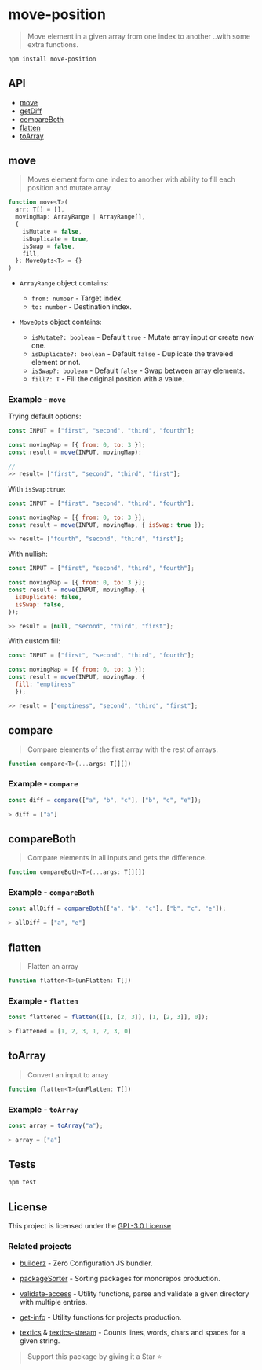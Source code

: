 # move-position

> Move element in a given array from one index to another ..with some extra
> functions.

```bash
npm install move-position
```

## API

- [move](#move)
- [getDiff](#getDiff)
- [compareBoth](#compareBoth)
- [flatten](#flatten)
- [toArray](#toArray)

## move

> Moves element form one index to another with ability to fill each position and
> mutate array.

```js
function move<T>(
  arr: T[] = [],
  movingMap: ArrayRange | ArrayRange[],
  {
    isMutate = false,
    isDuplicate = true,
    isSwap = false,
    fill,
  }: MoveOpts<T> = {}
)
```

- `ArrayRange` object contains:

  - `from: number` - Target index.
  - `to: number` - Destination index.

- `MoveOpts` object contains:

  - `isMutate?: boolean` - Default `true` - Mutate array input or create new one.
  - `isDuplicate?: boolean` - Default `false` - Duplicate the traveled element or not.
  - `isSwap?: boolean` - Default `false` - Swap between array elements.
  - `fill?: T` - Fill the original position with a value.

### Example - `move`

Trying default options:

```js
const INPUT = ["first", "second", "third", "fourth"];

const movingMap = [{ from: 0, to: 3 }];
const result = move(INPUT, movingMap);

//
>> result= ["first", "second", "third", "first"];
```

With `isSwap:true`:

```js
const INPUT = ["first", "second", "third", "fourth"];

const movingMap = [{ from: 0, to: 3 }];
const result = move(INPUT, movingMap, { isSwap: true });

>> result= ["fourth", "second", "third", "first"];
```

With nullish:

```js
const INPUT = ["first", "second", "third", "fourth"];

const movingMap = [{ from: 0, to: 3 }];
const result = move(INPUT, movingMap, {
  isDuplicate: false,
  isSwap: false,
});

>> result = [null, "second", "third", "first"];
```

With custom fill:

```js
const INPUT = ["first", "second", "third", "fourth"];

const movingMap = [{ from: 0, to: 3 }];
const result = move(INPUT, movingMap, {
  fill: "emptiness"
  });

>> result = ["emptiness", "second", "third", "first"];
```

## compare

> Compare elements of the first array with the rest of arrays.

```js
function compare<T>(...args: T[][])
```

### Example - `compare`

```js
const diff = compare(["a", "b", "c"], ["b", "c", "e"]);

> diff = ["a"]
```

## compareBoth

> Compare elements in all inputs and gets the difference.

```js
function compareBoth<T>(...args: T[][])
```

### Example - `compareBoth`

```js
const allDiff = compareBoth(["a", "b", "c"], ["b", "c", "e"]);

> allDiff = ["a", "e"]
```

## flatten

> Flatten an array

```js
function flatten<T>(unFlatten: T[])
```

### Example - `flatten`

```js
const flattened = flatten([[1, [2, 3]], [1, [2, 3]], 0]);

> flattened = [1, 2, 3, 1, 2, 3, 0]
```

## toArray

> Convert an input to array

```js
function flatten<T>(unFlatten: T[])
```

### Example - `toArray`

```js
const array = toArray("a");

> array = ["a"]
```

## Tests

```sh
npm test
```

## License

This project is licensed under the [GPL-3.0 License](https://github.com/jalal246/move-position/blob/master/LICENSE)

### Related projects

- [builderz](https://github.com/jalal246/builderz) - Zero Configuration JS bundler.

- [packageSorter](https://github.com/jalal246/packageSorter) - Sorting packages
  for monorepos production.

- [validate-access](https://github.com/jalal246/https://github.com/jalal246/validate-access) - Utility functions, parse and validate a given directory with multiple entries.

- [get-info](https://github.com/jalal246/get-info) - Utility functions for projects production.

- [textics](https://github.com/jalal246/textics) &
  [textics-stream](https://github.com/jalal246/textics-stream) - Counts lines,
  words, chars and spaces for a given string.

> Support this package by giving it a Star ⭐
